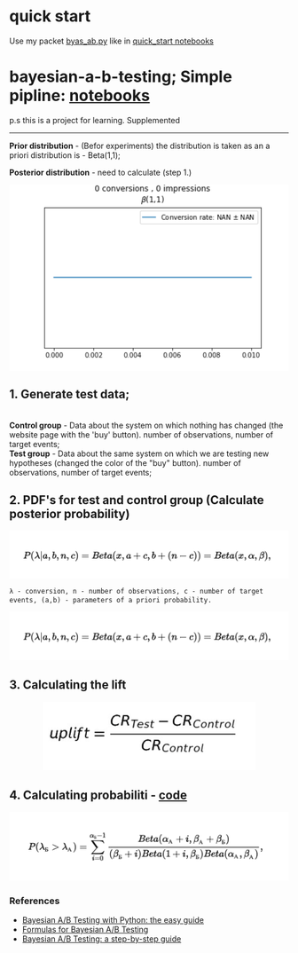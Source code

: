 
# quick start
Use my packet [byas_ab.py](https://github.com/kodinkod/byes_a_b_tests/blob/main/byas_ab.py) like in [quick_start notebooks](https://github.com/kodinkod/byes_a_b_tests/blob/main/quick_start.ipynb)


# bayesian-a-b-testing; Simple pipline:  [notebooks](https://github.com/kodinkod/byes_a_b_tests/blob/main/bayesian-a-b-testing-1/pipline_1.ipynb)
p.s this is a project for learning. Supplemented
<hr>
<b>Prior distribution</b> - (Befor experiments)  the distribution is taken as an a priori distribution is - Beta(1,1); 

<b>Posterior distribution</b> - need to calculate (step 1.)

<p align="center">
<img width="596" align=center  src="img/114_3_47174801bf.gif">
</p>

## 1. Generate test data;
<br>
<b>Control group</b> - Data about the system on which nothing has changed (the website page with the 'buy' button). number of observations, number of target events;
<br>
<b>Test group</b>  - Data about the same system on which we are testing new hypotheses (changed the color of the "buy" button).  number of observations, number of target events;


## 2. PDF's for test and control group (Calculate posterior probability)
<p align="center">
<img width="596" align=center  src="img/aposterioir_pdf.png">
  
    λ - conversion, n - number of observations, c - number of target events, (a,b) - parameters of a priori probability.

</p>
<p align="center">
<img width="537"  src="img/aposterioir_pdf.png"> 
</p>

## 3. Calculating the lift

<p align="center">
<img width="383"  src="img/uplift.png">
</p>

## 4. Calculating probabiliti -  [code](https://github.com/kodinkod/byes_a_b_tests/blob/main/bayesian-a-b-testing-1/calc_prob.py)
<p align="center">
<img width="563" src="img/probability_criterion.png">
</p>

### References
 - [ Bayesian A/B Testing with Python: the easy guide ](https://towardsdatascience.com/bayesian-a-b-testing-with-python-the-easy-guide-d638f89e0b8a)
 - [Formulas for Bayesian A/B Testing](https://www.evanmiller.org/bayesian-ab-testing.html)
 - [Bayesian A/B Testing: a step-by-step guide](http://www.claudiobellei.com/2017/11/02/bayesian-AB-testing/#mjx-eqn-eqposterior_analytic)
 

